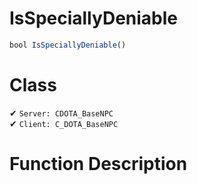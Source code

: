 # IsSpeciallyDeniable
```js	
bool IsSpeciallyDeniable()
```
# Class
✔ `Server: CDOTA_BaseNPC`  
✔ `Client: C_DOTA_BaseNPC`  

# Function Description

